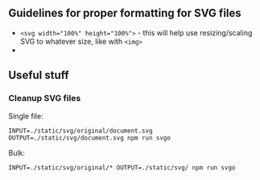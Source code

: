 ## Guidelines for proper formatting for SVG files

- `<svg width="100%" height="100%">` - this will help use resizing/scaling SVG to whatever size, like with `<img>` 
- 

## Useful stuff

### Cleanup SVG files

Single file:

```
INPUT=./static/svg/original/document.svg OUTPUT=./static/svg/document.svg npm run svgo
```

Bulk:

```
INPUT=./static/svg/original/* OUTPUT=./static/svg/ npm run svgo
```